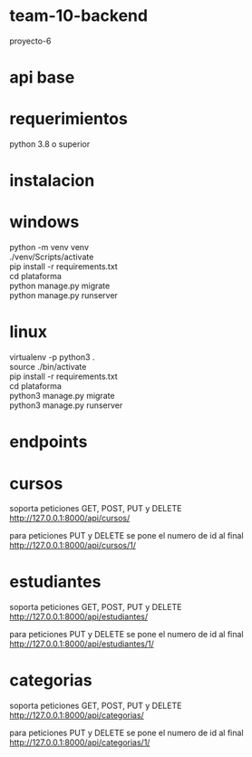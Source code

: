 # team-10-backend

proyecto-6


# api base

# requerimientos

python 3.8 o superior

# instalacion

# windows

python -m venv venv <br />
./venv/Scripts/activate <br />
pip install -r requirements.txt <br />
cd plataforma <br />
python manage.py migrate <br />
python manage.py runserver <br />

# linux

virtualenv -p python3 . <br />
source ./bin/activate <br />
pip install -r requirements.txt <br />
cd plataforma <br />
python3 manage.py migrate <br />
python3 manage.py runserver <br />



# endpoints

# cursos

soporta peticiones GET, POST, PUT y DELETE
http://127.0.0.1:8000/api/cursos/
 
para peticiones PUT y DELETE se pone el numero de id al final
http://127.0.0.1:8000/api/cursos/1/

# estudiantes

soporta peticiones GET, POST, PUT y DELETE
http://127.0.0.1:8000/api/estudiantes/

para peticiones PUT y DELETE se pone el numero de id al final
http://127.0.0.1:8000/api/estudiantes/1/

# categorias

soporta peticiones GET, POST, PUT y DELETE
http://127.0.0.1:8000/api/categorias/

para peticiones PUT y DELETE se pone el numero de id al final
http://127.0.0.1:8000/api/categorias/1/



